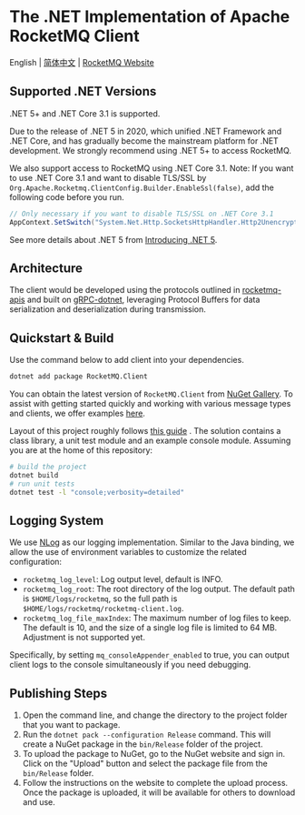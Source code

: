 # The .NET Implementation of Apache RocketMQ Client

English | [简体中文](https://github.com/apache/rocketmq-clients/blob/master/csharp/README-CN.md)
| [RocketMQ Website](https://rocketmq.apache.org/)

## Supported .NET Versions

.NET 5+ and .NET Core 3.1 is supported.

Due to the release of .NET 5 in 2020, which unified .NET Framework and .NET Core, and has gradually become the
mainstream platform for .NET development. We strongly recommend using .NET 5+ to access RocketMQ.

We also support access to RocketMQ using .NET Core 3.1. Note: If you want to use .NET Core 3.1 and want to disable
TLS/SSL by `Org.Apache.Rocketmq.ClientConfig.Builder.EnableSsl(false)`, add the following code before you run.

```csharp
// Only necessary if you want to disable TLS/SSL on .NET Core 3.1
AppContext.SetSwitch("System.Net.Http.SocketsHttpHandler.Http2UnencryptedSupport", true)
```

See more details about .NET 5 from [Introducing .NET 5](https://devblogs.microsoft.com/dotnet/introducing-net-5/).

## Architecture

The client would be developed using the protocols outlined in [rocketmq-apis](https://github.com/apache/rocketmq-apis)
and built on [gRPC-dotnet](https://github.com/grpc/grpc-dotnet), leveraging Protocol Buffers for data serialization and
deserialization during transmission.

## Quickstart & Build

Use the command below to add client into your dependencies.

```sh
dotnet add package RocketMQ.Client
```

You can obtain the latest version of `RocketMQ.Client`
from [NuGet Gallery](https://www.nuget.org/packages/RocketMQ.Client). To assist with getting started quickly and working
with various message types and clients, we offer examples [here](./examples).

Layout of this project roughly
follows [this guide](https://docs.microsoft.com/en-us/dotnet/core/tutorials/library-with-visual-studio-code?pivots=dotnet-5-0)
. The solution contains a class library, a unit test module and an example console module. Assuming you are at the home
of this repository:

```sh
# build the project
dotnet build
# run unit tests
dotnet test -l "console;verbosity=detailed"
```

## Logging System

We use [NLog](https://nlog-project.org/) as our logging implementation. Similar to the Java binding, we allow the use of
environment variables to customize the related configuration:

* `rocketmq_log_level`: Log output level, default is INFO.
* `rocketmq_log_root`: The root directory of the log output. The default path is `$HOME/logs/rocketmq`, so the full path
  is `$HOME/logs/rocketmq/rocketmq-client.log`.
* `rocketmq_log_file_maxIndex`: The maximum number of log files to keep. The default is 10, and the size of a single log
  file is limited to 64 MB. Adjustment is not supported yet.

Specifically, by setting `mq_consoleAppender_enabled` to true, you can output client logs to the console simultaneously
if you need debugging.

## Publishing Steps

1. Open the command line, and change the directory to the project folder that you want to package.
2. Run the `dotnet pack --configuration Release` command. This will create a NuGet package in the `bin/Release` folder
   of the project.
3. To upload the package to NuGet, go to the NuGet website and sign in. Click on the "Upload" button and select the
   package file from the `bin/Release` folder.
4. Follow the instructions on the website to complete the upload process. Once the package is uploaded, it will be
   available for others to download and use.
